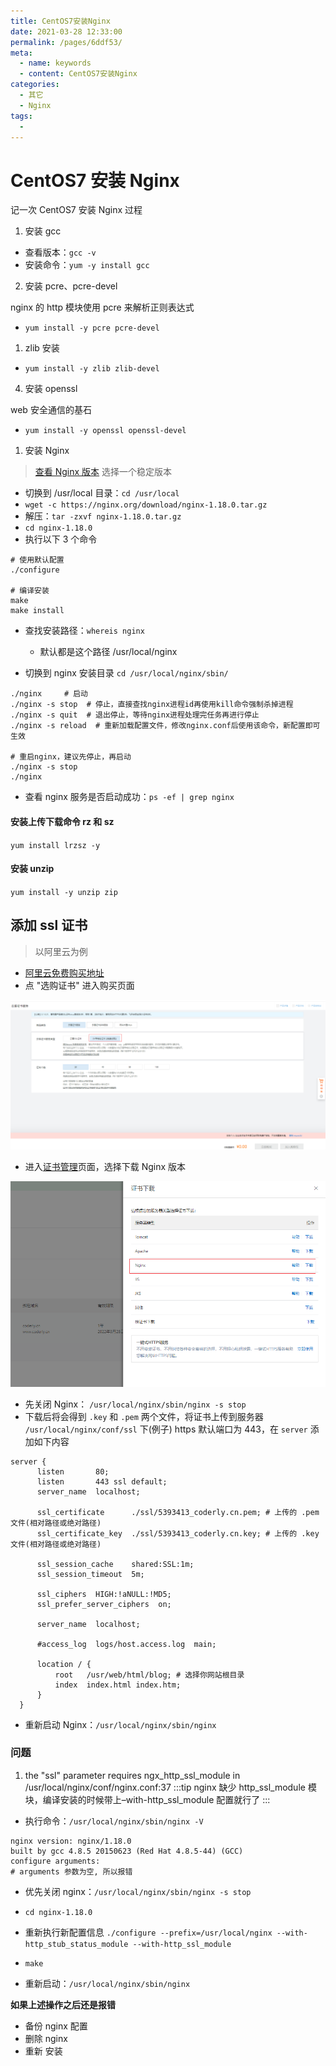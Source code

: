 ```yaml
---
title: CentOS7安装Nginx
date: 2021-03-28 12:33:00
permalink: /pages/6ddf53/
meta:
  - name: keywords
  - content: CentOS7安装Nginx
categories:
  - 其它
  - Nginx
tags:
  -
---
```


# CentOS7 安装 Nginx

记一次 CentOS7 安装 Nginx 过程

<!-- more -->

1. 安装 gcc

- 查看版本：`gcc -v`
- 安装命令：`yum -y install gcc`

2. 安装 pcre、pcre-devel

nginx 的 http 模块使用 pcre 来解析正则表达式

- `yum install -y pcre pcre-devel`

1. zlib 安装

- `yum install -y zlib zlib-devel`

4. 安装 openssl

web 安全通信的基石

- `yum install -y openssl openssl-devel`

1. 安装 Nginx

> [查看 Nginx 版本](https://nginx.org/en/download.html)
> 选择一个稳定版本

- 切换到 /usr/local 目录：`cd /usr/local`
- `wget -c https://nginx.org/download/nginx-1.18.0.tar.gz`
- 解压：`tar -zxvf nginx-1.18.0.tar.gz`
- `cd nginx-1.18.0`
- 执行以下 3 个命令

```
# 使用默认配置
./configure

# 编译安装
make
make install
```

- 查找安装路径：`whereis nginx`

  - 默认都是这个路径 /usr/local/nginx

- 切换到 nginx 安装目录 `cd /usr/local/nginx/sbin/`

```
./nginx     # 启动
./nginx -s stop  # 停止，直接查找nginx进程id再使用kill命令强制杀掉进程
./nginx -s quit  # 退出停止，等待nginx进程处理完任务再进行停止
./nginx -s reload  # 重新加载配置文件，修改nginx.conf后使用该命令，新配置即可生效

# 重启nginx，建议先停止，再启动
./nginx -s stop
./nginx
```

- 查看 nginx 服务是否启动成功：`ps -ef | grep nginx`

#### 安装上传下载命令 rz 和 sz

`yum install lrzsz -y`

#### 安装 unzip

`yum install -y unzip zip`

## 添加 ssl 证书

> 以阿里云为例

- [阿里云免费购买地址](https://www.aliyun.com/product/security/markets/aliyun/product/cas)
- 点 "选购证书" 进入购买页面

<img src="https://raw.githubusercontent.com/coderlyu/au-blog/master/docs/.vuepress/public/images/blogs/centos-1.png" alt="ssl图片">

- 进入[证书管理](https://yundun.console.aliyun.com/?p=cas#/certExtend)页面，选择下载 Nginx 版本

<img src="https://raw.githubusercontent.com/coderlyu/au-blog/master/docs/.vuepress/public/images/blogs/centos-2.png" alt="ssl下载图片">

- 先关闭 Nginx： `/usr/local/nginx/sbin/nginx -s stop`
- 下载后将会得到 `.key` 和 `.pem` 两个文件，将证书上传到服务器 `/usr/local/nginx/conf/ssl` 下(例子)
  https 默认端口为 443，在 `server` 添加如下内容

```{3,6,7,9,10,12,13,20}
server {
      listen       80;
      listen       443 ssl default;
      server_name  localhost;

      ssl_certificate      ./ssl/5393413_coderly.cn.pem; # 上传的 .pem 文件(相对路径或绝对路径)
      ssl_certificate_key  ./ssl/5393413_coderly.cn.key; # 上传的 .key 文件(相对路径或绝对路径)

      ssl_session_cache    shared:SSL:1m;
      ssl_session_timeout  5m;

      ssl_ciphers  HIGH:!aNULL:!MD5;
      ssl_prefer_server_ciphers  on;

      server_name  localhost;

      #access_log  logs/host.access.log  main;

      location / {
          root   /usr/web/html/blog; # 选择你网站根目录
          index  index.html index.htm;
      }
  }
```

- 重新启动 Nginx：`/usr/local/nginx/sbin/nginx`

### 问题

1. the "ssl" parameter requires ngx_http_ssl_module in /usr/local/nginx/conf/nginx.conf:37
:::tip
nginx 缺少 http_ssl_module 模块，编译安装的时候带上–with-http_ssl_module 配置就行了
:::

- 执行命令：`/usr/local/nginx/sbin/nginx -V`

```{4, 5}
nginx version: nginx/1.18.0
built by gcc 4.8.5 20150623 (Red Hat 4.8.5-44) (GCC)
configure arguments:
# arguments 参数为空, 所以报错
```

- 优先关闭 nginx：`/usr/local/nginx/sbin/nginx -s stop`
- `cd nginx-1.18.0`
- 重新执行新配置信息
  `./configure --prefix=/usr/local/nginx --with-http_stub_status_module --with-http_ssl_module`

- `make`
- 重新启动：`/usr/local/nginx/sbin/nginx`

**如果上述操作之后还是报错**

- 备份 nginx 配置
- 删除 nginx
- 重新 安装
